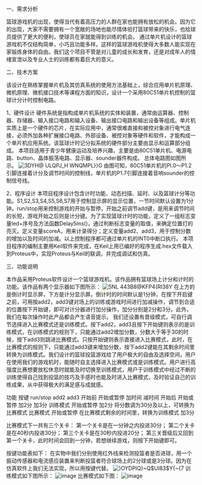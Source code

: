 一、需求分析

  篮球游戏机的出现，使得当代有着高压力的人群在家也能拥有放松的机会。因为它的出现，大家不需要拥有一个宽敞的场地也能尽情体验打篮球带来的快乐，也给球员提供了更大的便利，使球员在家就能得到训练的机会。 
  通过单片机设计的篮球游戏机不仅结构简单，小巧且功能多样。这样的篮球游戏机使得大多数人能实现在家锻炼身体的自由。我们这个项目不管是对儿童的成长和发育，还是对成年人的情绪宣泄以及专业人士的训练都有着巨大的意义。
  
二、技术方案

  该设计在熟练掌握单片机及其仿真系统的使用方法基础上，综合应用单片机原理、微机原理、微机接口技术等课程方面的知识，设计一个采用80C51单片机控制的篮球计分计时控制电路。
  
1、硬件设计
  硬件系统是指构成单片机系统的实体和装置，通常由运算器、控制器、存储器、输入接口电路和输入设备、输出接口电路和输出设备等组成。单片机实质上是一个硬件的芯片，在实际应用中，通常很难直接和被控对象进行电气连接，必须外加各种扩展接口电路、外部设备、被控对象等硬件和软件，才能构成一个单片机应用系统。该篮球计时记分拟系统的硬件部分主要由显示和运算部分组成。
  本项目适用于青少年健康运动及培养兴趣，主要是由80C51单片机、电源电路、button、晶体振荡电路、显示器、sounder器件构成。
总体电路图如图所示。
![3DYH@ ULQPJ_H WNQMPL}}G](https://github.com/user-attachments/assets/6fb7b27e-63ec-4d2a-8bf0-2dd426d5e2c8)
由图可知，80C51单片机的Pl.0～P1.2引脚连接着计分及调节时间的控制线，单片机的P1.7引脚连接着音响sounder的控制信号线。

2、程序设计
  本项目程序设计包含计时功能、动态扫描、延时、以及篮球计分等功能。S1,S2,S3,S4,S5,S6,S7用于控制显示屏的显示位置，一节时间默认设置为1分钟。run/stop用来控制游戏的开始与暂停，开始之前调节add键，是用来调节时间的长短，游戏开始之后则是计分键。为了实现篮球计时的功能，定义了一组标志变量led+序号及方法函数Delay5ms()，通过判断标志变量的取值，来确定位置灯的亮灭。定义变量scoreA，用来计录得分；定义变量add2、add3，用于控制分数的增加以及时间的加减。以上控制程序都可通过单片机的INT0中断口执行。
  本项目程序的编制主要用Keil软件来完成，在Keil上用已编好的程序生成.hex文件载入到Proteus中，实现Proteus与Keil的联调，并完成调试和仿真。

三、功能说明

   本作品采用Proteus软件设计一个篮球游戏机。该作品拥有篮球场上计分和计时的功能。该作品有两个显示器如下图所示：
![5NL 44`3B8@KFP4{RI3`8Y](https://github.com/user-attachments/assets/a2952c70-2747-4922-9fbc-50d03bc39e14)
  在上方的是倒计时显示屏，下方是计分显示屏。倒计时的时间默认是1分钟，在按下开启键之前，可用按add2，add3键对场上的训练或游戏时间进行加减操作，调节到合适的位置按下开始键，即可对计分器进行加分操作，加分分别是2分和3分。此外，我们在每次操作时此产品都会产生语音提示。
  我们还设置有晋级模式，可自行调节选择进入比赛模式还是训练模式。按下add2，add3且按下开始键则表示的是训练模式，在训练模式的规则下，只能通过add2增加分数，分数大于等于30的时候，按下add3则跳进比赛模式。只按开始键则表示直接进入比赛模式，此时，在比赛模式的规则下，只能通过add3键来增加分数，按下add2键能在其剩余时间里转换为训练模式。我们设计的篮球投篮游戏给了用户极大的自由及选择空间，用户在使用我们的游戏机时，能随时自主选择进入比赛模式或是训练模式。用户进行高强度比赛想要放松休息时就能及时切换至训练模式，用户于训练模式中经过不断的训练使得自己找到投篮的技巧及手感时也能及时进入比赛模式，及时验证自己的训练成果，从中获得极大的满足感与成就感。
  
   功能       按键	run/stop	add2	add3
开始前	开始或暂停	加时间	减时间
开始后	开始或暂停	加2分	加3分
训练模式	开始或暂停	加2分	将分数调为30分及以上，可转换为比赛模式
比赛模式	开始或暂停	在比赛模式剩余的时间里，转换为训练模式	加3分

比赛模式下一共有三个关卡：
第一个关卡是在一分钟之内投进30分；
第二个关卡是在40秒内投进30分；
第三个关卡是在30秒内投进20分；
第三关晋级后又回到第一个关卡，此时时间会回到一分钟，若想继续游戏，则按下开始键即可。

按键功能表如下：
在实物中我们分别使用红外线来检测投篮者是否进球，用一个振动传感器和电流感应装置来判断投篮者符合球场上的2分球或是3分球。因为在仿真软件上我们无法实现，所以用按键代替。
![)OYDPIQ}~Q$$UI8$3$Y{~{7](https://github.com/user-attachments/assets/019a4ee8-0f72-400e-812c-9b1efd00079f)
训练模式如下图所示：
![image](https://github.com/user-attachments/assets/9c81c47d-6783-4b1d-aaaa-2d61a00981b6)
比赛模式如下图：
![image](https://github.com/user-attachments/assets/c281e3f4-ba2b-47f0-86e9-703b0d700808)
